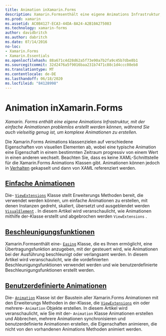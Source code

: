 ```yaml
---
title: Animation inXamarin.Forms
description: Xamarin.Formsenthält eine eigene Animations Infrastruktur, die für die Erstellung einfacher Animationen einfach ist, während Sie auch vielseitig genug ist, um komplexe Animationen zu erstellen.
ms.prod: xamarin
ms.assetid: AC0B4127-ECA3-44DA-8A24-A2B10A275083
ms.technology: xamarin-forms
author: davidbritch
ms.author: dabritch
ms.date: 07/14/2016
no-loc:
- Xamarin.Forms
- Xamarin.Essentials
ms.openlocfilehash: 88a671c4d28d62a5f73e90a7b2fa9c45b7dbe8b1
ms.sourcegitcommit: 32d2476a5f9016baa231b7471c88c1d4ccc08eb8
ms.translationtype: MT
ms.contentlocale: de-DE
ms.lasthandoff: 06/18/2020
ms.locfileid: "84128998"
---
```

# <a name="animation-in-xamarinforms"></a>Animation inXamarin.Forms

_Xamarin. Forms enthält eine eigene Animations Infrastruktur, mit der einfache Animationen problemlos erstellt werden können, während Sie auch vielseitig genug ist, um komplexe Animationen zu erstellen._

Die Xamarin.Forms Animations klassenzielen auf verschiedene Eigenschaften von visuellen Elementen ab, wobei eine typische Animation eine Eigenschaft in einem bestimmten Zeitraum progressiv von einem Wert in einen anderen wechselt. Beachten Sie, dass es keine XAML-Schnittstelle für die Xamarin.Forms Animations Klassen gibt. Animationen können jedoch in [Verhalten](~/xamarin-forms/app-fundamentals/behaviors/index.md) gekapselt und dann von XAML referenziert werden.

## <a name="simple-animations"></a>[Einfache Animationen](simple.md)

Die- [`ViewExtensions`](xref:Xamarin.Forms.ViewExtensions) Klasse stellt Erweiterungs Methoden bereit, die verwendet werden können, um einfache Animationen zu erstellen, mit denen Instanzen gedreht, skaliert, übersetzt und ausgeblendet werden [`VisualElement`](xref:Xamarin.Forms.VisualElement) . In diesem Artikel wird veranschaulicht, wie Animationen mithilfe der-Klasse erstellt und abgebrochen werden `ViewExtensions` .

## <a name="easing-functions"></a>[Beschleunigungsfunktionen](easing.md)

Xamarin.Formsenthält eine- [`Easing`](xref:Xamarin.Forms.Easing) Klasse, die es Ihnen ermöglicht, eine Übertragungsfunktion anzugeben, mit der gesteuert wird, wie Animationen bei der Ausführung beschleunigt oder verlangsamt werden. In diesem Artikel wird veranschaulicht, wie die vordefinierten Beschleunigungsfunktionen verwendet werden und wie benutzerdefinierte Beschleunigungsfunktionen erstellt werden.

## <a name="custom-animations"></a>[Benutzerdefinierte Animationen](custom.md)

Die- [`Animation`](xref:Xamarin.Forms.Animation) Klasse ist der Baustein aller Xamarin.Forms Animationen mit den Erweiterungs Methoden in der-Klasse, die [`ViewExtensions`](xref:Xamarin.Forms.ViewExtensions) ein oder mehrere- `Animation` Objekte erstellen. In diesem Artikel wird veranschaulicht, wie Sie mit der- `Animation` Klasse Animationen erstellen und Abbrechen, mehrere Animationen synchronisieren und benutzerdefinierte Animationen erstellen, die Eigenschaften animieren, die nicht von den vorhandenen Animations Methoden animiert werden.
